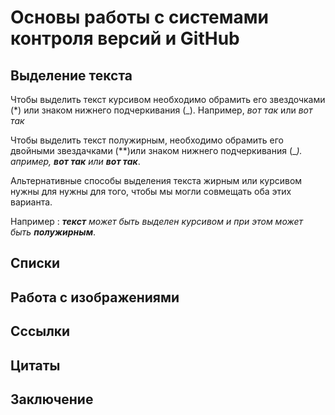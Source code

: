 # Основы работы с системами контроля версий и GitHub

## Выделение текста
 Чтобы выделить текст курсивом необходимо 
обрамить его звездочками (*) или знаком нижнего подчеркивания (_). Например, *вот 
так* или _вот так_

Чтобы выделить текст полужирным, необходимо обрамить его двойными звездачками (**)или знаком нижнего подчеркивания (__). апример, **вот 
так** или __вот так___.

Альтернативные способы выделения текста 
жирным или курсивом нужны для нужны для того, чтобы мы могли совмещать оба этих варианта.

Например : _**текст** может быть выделен курсивом и при этом может быть **полужирным**_.

## Списки

## Работа с изображениями

## Сссылки

## Цитаты

## Заключение